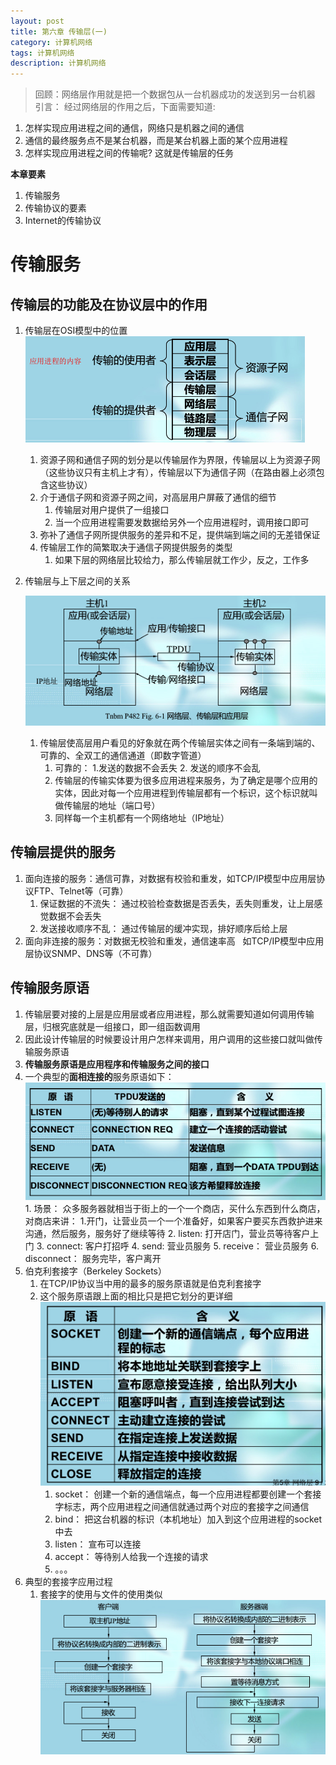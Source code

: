 ```yaml
---
layout: post
title: 第六章 传输层(一)
category: 计算机网络
tags: 计算机网络
description: 计算机网络
---
```


> 回顾：网络层作用就是把一个数据包从一台机器成功的发送到另一台机器      
> 引言： 经过网络层的作用之后，下面需要知道: 

1. 怎样实现应用进程之间的通信，网络只是机器之间的通信
2. 通信的最终服务点不是某台机器，而是某台机器上面的某个应用进程
3. 怎样实现应用进程之间的传输呢? 这就是传输层的任务        


**本章要素**      
  
1. 传输服务 
2. 传输协议的要素 
3. Internet的传输协议 


# 传输服务

## 传输层的功能及在协议层中的作用
1. 传输层在OSI模型中的位置        
     ![图1](https://raw.githubusercontent.com/zhoghua123/imgsBed/master/translate01.png)
    
    1. 资源子网和通信子网的划分是以传输层作为界限，传输层以上为资源子网（这些协议只有主机上才有），传输层以下为通信子网（在路由器上必须包含这些协议）
    2. 介于通信子网和资源子网之间，对高层用户屏蔽了通信的细节
        1. 传输层对用户提供了一组接口
        2. 当一个应用进程需要发数据给另外一个应用进程时，调用接口即可 
    3. 弥补了通信子网所提供服务的差异和不足，提供端到端之间的无差错保证 
    4. 传输层工作的简繁取决于通信子网提供服务的类型
        1. 如果下层的网络层比较给力，那么传输层就工作少，反之，工作多
    
2. 传输层与上下层之间的关系     

    ![图1](https://raw.githubusercontent.com/zhoghua123/imgsBed/master/translate02.png)
    
    1. 传输层使高层用户看见的好象就在两个传输层实体之间有一条端到端的、可靠的、全双工的通信通道（即数字管道） 
        1. 可靠的： 1.发送的数据不会丢失 2. 发送的顺序不会乱
        2. 传输层的传输实体要为很多应用进程来服务，为了确定是哪个应用的实体，因此对每一个应用进程到传输层都有一个标识，这个标识就叫做传输层的地址（端口号）
        3. 同样每一个主机都有一个网络地址（IP地址）

## 传输层提供的服务

1. 面向连接的服务：通信可靠，对数据有校验和重发，如TCP/IP模型中应用层协议FTP、Telnet等（可靠）
    1. 保证数据的不流失： 通过校验检查数据是否丢失，丢失则重发，让上层感觉数据不会丢失
    2. 发送接收顺序不乱： 通过传输层的缓冲实现，排好顺序后给上层
2. 面向非连接的服务：对数据无校验和重发，通信速率高
  如TCP/IP模型中应用层协议SNMP、DNS等（不可靠）

## 传输服务原语 
1. 传输层要对接的上层是应用层或者应用进程，那么就需要知道如何调用传输层，归根究底就是一组接口，即一组函数调用
2. 因此设计传输层的时候要设计用户怎样来调用，用户调用的这些接口就叫做传输服务原语
3. **传输服务原语是应用程序和传输服务之间的接口**
4. 一个典型的**面相连接的**服务原语如下： 
        ![图1](https://raw.githubusercontent.com/zhoghua123/imgsBed/master/translate03.png)
       1. 场景： 众多服务器就相当于街上的一个一个商店，买什么东西到什么商店，对商店来讲： 1.开门，让营业员一个一个准备好，如果客户要买东西救护进来沟通，然后服务，服务好了继续等待
       2. listen:  打开店门，营业员等待客户上门
       3. connect: 客户打招呼
       4. send:  营业员服务
       5. receive： 营业员服务
       6. disconnect： 服务完毕，客户离开
5. 伯克利套接字（Berkeley Sockets）
    1. 在TCP/IP协议当中用的最多的服务原语就是伯克利套接字
    2. 这个服务原语跟上面的相比只是把它划分的更详细
        ![图1](https://raw.githubusercontent.com/zhoghua123/imgsBed/master/translate04.png)
        1. socket： 创建一个新的通信端点，每一个应用进程都要创建一个套接字标志，两个应用进程之间通信就通过两个对应的套接字之间通信
        2. bind： 把这台机器的标识（本机地址）加入到这个应用进程的socket中去
        3. listen： 宣布可以连接
        4. accept： 等待别人给我一个连接的请求
        5. 。。。
6. 典型的套接字应用过程 
    1. 套接字的使用与文件的使用类似 
        ![图1](https://raw.githubusercontent.com/zhoghua123/imgsBed/master/translate05.png)

